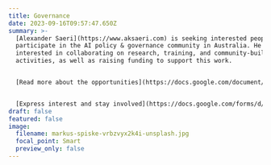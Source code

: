 ```yaml
---
title: Governance
date: 2023-09-16T09:57:47.650Z
summary: >-
  [Alexander Saeri](https://www.aksaeri.com) is seeking interested people to
  participate in the AI policy & governance community in Australia. He is
  interested in collaborating on research, training, and community-building
  activities, as well as raising funding to support this work.


  [Read more about the opportunities](https://docs.google.com/document/d/1TRfgYpy8dOTXU_KJpqq1ZkBIUKqpyOaW6vBqufpRqGw/edit)


  [Express interest and stay involved](https://docs.google.com/forms/d/e/1FAIpQLScSas60O0DUXSImMMn2d8f03WaHO88Y0lmqjDf82s8k0sBgUg/viewform)
draft: false
featured: false
image:
  filename: markus-spiske-vrbzvyx2k4i-unsplash.jpg
  focal_point: Smart
  preview_only: false
---
```


